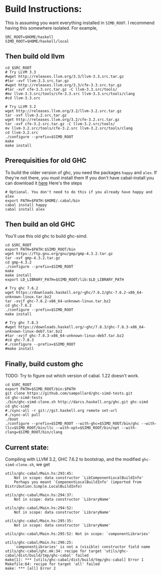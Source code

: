 # Build Instructions:
This is assuming you want everything installed in `SIMD_ROOT`. I recommend having this somewhere isolated. For example,

	SRC_ROOT=$HOME/haskell
	SIMD_ROOT=$HOME/haskell/local

## Then build old llvm

	cd $SRC_ROOT
	# Try LLVM 3.3
	#wget http://releases.llvm.org/3.3/llvm-3.3.src.tar.gz
	#tar -xvf llvm-3.3.src.tar.gz
	#wget http://releases.llvm.org/3.3/cfe-3.3.src.tar.gz
	#tar -xvf cfe-3.3.src.tar.gz -C llvm-3.3.src/tools/
	#mv llvm-3.3.src/tools/cfe-3.3.src llvm-3.3.src/tools/clang
	#cd llvm-3.3.src

	# Try LLVM 3.2
	wget http://releases.llvm.org/3.2/llvm-3.2.src.tar.gz
	tar -xvf llvm-3.2.src.tar.gz
	wget http://releases.llvm.org/3.2/cfe-3.2.src.tar.gz
	tar -xvf cfe-3.2.src.tar.gz -C llvm-3.2.src/tools/
	mv llvm-3.2.src/tools/cfe-3.2.src llvm-3.2.src/tools/clang
	cd llvm-3.2.src
	./configure --prefix=$SIMD_ROOT
	make
	make install

## Prerequisities for old GHC
To build the older version of ghc, you need the packages `happy` and `alex`. If they're not there, you must install them
If you don't have cabal-install you can download it [here](https://www.haskell.org/cabal/download.html)
Here's the steps

	# Optional. You don't need to do this if you already have happy and alex
	export PATH=$PATH:$HOME/.cabal/bin
	cabal install happy
	cabal install alex

## Then build an old GHC
You'll use this old ghc to build ghc-simd.

	cd $SRC_ROOT
	export PATH=$PATH:$SIMD_ROOT/bin
	wget https://ftp.gnu.org/gnu/gmp/gmp-4.3.2.tar.gz
	tar -xvf gmp-4.3.2.tar.gz
	cd gmp-4.3.2
	./configure --prefix=$SIMD_ROOT
	make
	make install
	export LD_LIBRARY_PATH=$SIMD_ROOT/lib:$LD_LIBRARY_PATH

	# Try ghc 7.6.2
	wget https://downloads.haskell.org/~ghc/7.6.2/ghc-7.6.2-x86_64-unknown-linux.tar.bz2
	tar -xvjf ghc-7.6.2-x86_64-unknown-linux.tar.bz2
	cd ghc-7.6.2
	./configure --prefix=$SIMD_ROOT
	make install

	# Try ghc 7.8.3
	#wget https://downloads.haskell.org/~ghc/7.8.3/ghc-7.8.3-x86_64-unknown-linux-deb7.tar.bz2
	#tar -xvjf ghc-7.8.3-x86_64-unknown-linux-deb7.tar.bz2
	#cd ghc-7.8.3
	#./configure --prefix=$SIMD_ROOT
	#make install

## Finally, build custom ghc
TODO: Try to figure out which version of cabal. 1.22 doesn't work.

	cd $SRC_ROOT
	export PATH=$SIMD_ROOT/bin:$PATH
	git clone https://github.com/sampollard/ghc-simd-tests.git
	cd ghc-simd-tests
	./bin/ghc-simd-clone.sh http://darcs.haskell.org/ghc.git ghc-simd
	cd ghc-simd
	#./sync-all -r git://git.haskell.org remote set-url
	#./sync-all pull
	./boot
	./configure --prefix=$SIMD_ROOT --with-ghc=$SIMD_ROOT/bin/ghc --with-llc=$SIMD_ROOT/bin/llc --with-opt=$SIMD_ROOT/bin/opt --with-clang=$SIMD_ROOT/bin/clang

## Current state:
Compiling with LLVM 3.2, GHC 7.6.2 to bootstrap, and the modified  `ghc-simd-clone.sh`, we get
```
utils/ghc-cabal/Main.hs:293:45:
    Not in scope: data constructor `LibComponentLocalBuildInfo'
    Perhaps you meant `ComponentLocalBuildInfo' (imported from Distribution.Simple.LocalBuildInfo)

utils/ghc-cabal/Main.hs:294:37:
    Not in scope: data constructor `LibraryName'

utils/ghc-cabal/Main.hs:294:52:
    Not in scope: data constructor `LibraryName'

utils/ghc-cabal/Main.hs:295:35:
    Not in scope: data constructor `LibraryName'

utils/ghc-cabal/Main.hs:295:52: Not in scope: `componentLibraries'

utils/ghc-cabal/Main.hs:296:25:
    `componentLibraries' is not a (visible) constructor field name
utils/ghc-cabal/ghc.mk:34: recipe for target 'utils/ghc-cabal/dist/build/tmp/ghc-cabal' failed
make[1]: *** [utils/ghc-cabal/dist/build/tmp/ghc-cabal] Error 1
Makefile:64: recipe for target 'all' failed
make: *** [all] Error 2
```
